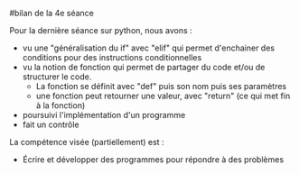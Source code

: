 #bilan de la 4e séance

Pour la dernière séance sur python, nous avons : 
 - vu une "généralisation du if" avec "elif" qui permet d'enchainer des conditions pour des instructions conditionnelles
 - vu la notion de fonction qui permet de partager du code et/ou de structurer le code. 
   - La fonction se définit avec "def" puis son nom puis ses paramètres
   - une fonction peut retourner une valeur, avec "return" (ce qui met fin à la fonction)
 - poursuivi l'implémentation d'un programme 
 - fait un contrôle

La compétence visée (partiellement) est : 
  - Écrire et développer des programmes pour répondre à des problèmes